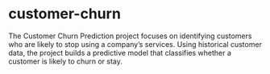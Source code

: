 # customer-churn
The Customer Churn Prediction project focuses on identifying customers who are likely to stop using a company’s services. Using historical customer data, the project builds a predictive model that classifies whether a customer is likely to churn or stay. 
